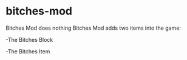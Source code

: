 # bitches-mod
Bitches Mod does nothing
Bitches Mod adds two items into the game:

-The Bitches Block


-The Bitches Item
